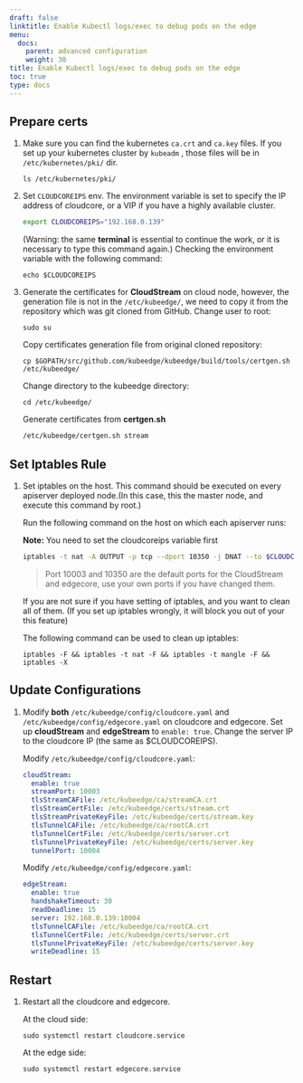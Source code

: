```yaml
---
draft: false
linktitle: Enable Kubectl logs/exec to debug pods on the edge
menu:
  docs:
    parent: advanced configuration
    weight: 30
title: Enable Kubectl logs/exec to debug pods on the edge
toc: true
type: docs
---
```


## Prepare certs

1. Make sure you can find the kubernetes `ca.crt` and `ca.key` files. If you set up your kubernetes cluster by `kubeadm` , those files will be in `/etc/kubernetes/pki/` dir.

    ``` shell
    ls /etc/kubernetes/pki/
    ```

2. Set `CLOUDCOREIPS` env. The environment variable is set to specify the IP address of cloudcore, or a VIP if you have a highly available cluster.

    ```bash
    export CLOUDCOREIPS="192.168.0.139"
    ```
    (Warning: the same **terminal** is essential to continue the work, or it is necessary to type this command again.) Checking the environment variable with the following command:
    ``` shell
    echo $CLOUDCOREIPS
    ```

3. Generate the certificates for **CloudStream** on cloud node, however, the generation file is not in the `/etc/kubeedge/`, we need to copy it from the repository which was git cloned from GitHub.
   Change user to root:
    ```shell
    sudo su
    ```
    Copy certificates generation file from original cloned repository:
    ```shell
    cp $GOPATH/src/github.com/kubeedge/kubeedge/build/tools/certgen.sh /etc/kubeedge/
    ```
    Change directory to the kubeedge directory:
    ```shell
    cd /etc/kubeedge/
    ```
    Generate certificates from **certgen.sh**
    ```bash
    /etc/kubeedge/certgen.sh stream
    ```

## Set Iptables Rule

1. Set iptables on the host. This command should be executed on every apiserver deployed node.(In this case, this the master node, and execute this command by root.)

    Run the following command on the host on which each apiserver runs:

    **Note:** You need to set the cloudcoreips variable first

    ```bash
    iptables -t nat -A OUTPUT -p tcp --dport 10350 -j DNAT --to $CLOUDCOREIPS:10003
    ```
    > Port 10003 and 10350 are the default ports for the CloudStream and edgecore,
    use your own ports if you have changed them.

    If you are not sure if you have setting of iptables, and you want to clean all of them.
    (If you set up iptables wrongly, it will block you out of your this feature)

    The following command can be used to clean up iptables:
    ``` shell
    iptables -F && iptables -t nat -F && iptables -t mangle -F && iptables -X
    ```

## Update Configurations

1. Modify **both** `/etc/kubeedge/config/cloudcore.yaml` and `/etc/kubeedge/config/edgecore.yaml` on cloudcore and edgecore. Set up **cloudStream** and **edgeStream** to `enable: true`. Change the server IP to the cloudcore IP (the same as $CLOUDCOREIPS).

    Modify `/etc/kubeedge/config/cloudcore.yaml`:
    ```yaml
    cloudStream:
      enable: true
      streamPort: 10003
      tlsStreamCAFile: /etc/kubeedge/ca/streamCA.crt
      tlsStreamCertFile: /etc/kubeedge/certs/stream.crt
      tlsStreamPrivateKeyFile: /etc/kubeedge/certs/stream.key
      tlsTunnelCAFile: /etc/kubeedge/ca/rootCA.crt
      tlsTunnelCertFile: /etc/kubeedge/certs/server.crt
      tlsTunnelPrivateKeyFile: /etc/kubeedge/certs/server.key
      tunnelPort: 10004
    ```

    Modify `/etc/kubeedge/config/edgecore.yaml`:
    ``` yaml
    edgeStream:
      enable: true
      handshakeTimeout: 30
      readDeadline: 15
      server: 192.168.0.139:10004
      tlsTunnelCAFile: /etc/kubeedge/ca/rootCA.crt
      tlsTunnelCertFile: /etc/kubeedge/certs/server.crt
      tlsTunnelPrivateKeyFile: /etc/kubeedge/certs/server.key
      writeDeadline: 15
    ```

## Restart

1. Restart all the cloudcore and edgecore.

    At the cloud side:
    ``` shell
    sudo systemctl restart cloudcore.service
    ```

    At the edge side:
    ``` shell
    sudo systemctl restart edgecore.service
    ```

